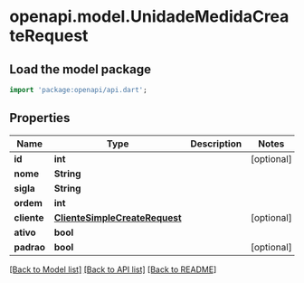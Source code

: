 # openapi.model.UnidadeMedidaCreateRequest

## Load the model package
```dart
import 'package:openapi/api.dart';
```

## Properties
Name | Type | Description | Notes
------------ | ------------- | ------------- | -------------
**id** | **int** |  | [optional] 
**nome** | **String** |  | 
**sigla** | **String** |  | 
**ordem** | **int** |  | 
**cliente** | [**ClienteSimpleCreateRequest**](ClienteSimpleCreateRequest.md) |  | [optional] 
**ativo** | **bool** |  | 
**padrao** | **bool** |  | [optional] 

[[Back to Model list]](../README.md#documentation-for-models) [[Back to API list]](../README.md#documentation-for-api-endpoints) [[Back to README]](../README.md)


